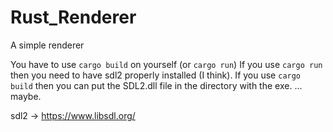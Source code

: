 # Rust_Renderer

A simple renderer



You have to use `cargo build` on yourself (or `cargo run`)
If you use `cargo run` then you need to have sdl2 properly installed (I think).
If you use `cargo build` then you can put the SDL2.dll file in the directory with the exe.
... maybe.

sdl2 -> https://www.libsdl.org/